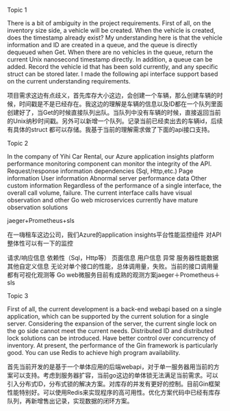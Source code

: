 
Topic 1

There is a bit of ambiguity in the project requirements. First of all, on the inventory size side, a vehicle will be created. When the vehicle
is created, does the timestamp already exist? My understanding here is that the vehicle information and ID are created in a queue, and
the queue is directly dequeued when Get. When there are no vehicles in the queue, return the current Unix nanosecond timestamp
directly. In addition, a queue can be added. Record the vehicle id that has been sold currently, and any specific struct can be stored later.
I made the following api interface support based on the current understanding requirements.

项目需求这边有点歧义，首先库存大小这边，会创建一个车辆，那么创建车辆的时候，时间戳是不是已经存在。我这边的理解是车辆的信息以及ID都在一个队列里面创建好了，当Get的时候直接队列出队。当队列中没有车辆的时候，直接返回当前的Unix纳秒时间戳。另外可以新增一个队列。记录当前已经卖出去的车辆id，后续有具体的struct 都可以存储。我基于当前的理解需求做了下面的api接口支持。



Topic 2

In the company of Yihi Car Rental, our Azure application insights platform performance monitoring
component can monitor the integrity of the API.
    Request/response
    information dependencies (Sql, Http,etc.) 
    Page information User information
    Abnormal server performance data
    Other custom information Regardless of the performance of a single interface,
    the overall call volume, failure. 
The current interface calls have visual observation and other Go web microservices currently have mature observation solutions

jaeger+Prometheus+sls


在一嗨租车这边公司，我们Azure的application insights平台性能监控组件
对API整体性可以有一下的监控

 请求/响应信息
 依赖性（Sql，Http等） 
 页面信息
 用户信息 
 异常
 服务器性能数据
 其他自定义信息
 无论对单个接口的性能，总体调用量，失败。当前的接口调用量都有可视化观测等
 Go web微服务目前有成熟的观测方案jaeger＋Prometheus＋sls


 Topic 3

First of all, the current development is a back-end webapi based on a single application, which can be supported by the current solution for a single server. Considering the expansion of the server, the current single lock on the go side cannot meet the current needs. Distributed ID and distributed lock solutions can be introduced. Have better control over concurrency of inventory. At present, the performance of the Gin framework is particularly good. You can use Redis to achieve high program availability.

 首先当前开发的是基于一个单体应用的后端webapi，对于单一服务器用当前的方案可以支持。考虑到服务器扩容，当前go这边的单体锁无法满足当前需求。可以引入分布式ID，分布式锁的解决方案。对库存的并发有更好的控制。目前Gin框架性能特别好。可以使用Redis来实现程序的高可用性。优化方案代码中已经有库存队列，再新增售出记录，实现数据的闭环方案。